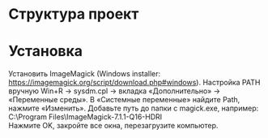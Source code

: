 # Структура проект

# Установка
Установить ImageMagick (Windows installer: https://imagemagick.org/script/download.php#windows).
Настройка PATH вручную
Win+R → sysdm.cpl → вкладка «Дополнительно» → «Переменные среды».
В «Системные переменные» найдите Path, нажмите «Изменить».
Добавьте путь до папки с magick.exe, например:
C:\Program Files\ImageMagick-7.1.1-Q16-HDRI\
Нажмите OK, закройте все окна, перезагрузите компьютер.